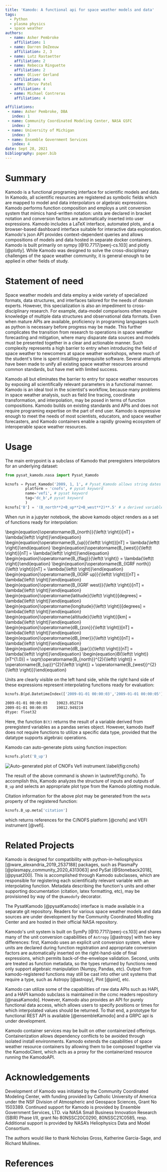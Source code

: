 ```yaml
---
title: 'Kamodo: A functional api for space weather models and data'
tags:
  - Python
  - plasma physics
  - space weather
authors:
  - name: Asher Pembroke
    affiliation: 1
  - name: Darren DeZeeuw
    affiliation: 2, 3
  - name: Lutz Rastaetter
    affiliation: 2
  - name: Rebecca Ringuette
    affiliation: 2
  - name: Oliver Gerland
    affiliation: 4
  - name: Dhruv Patel
    affiliation: 4
  - name: Michael Contreras
    affiliation: 4

affiliations:
 - name: Asher Pembroke, DBA
   index: 1
 - name: Community Coordinated Modeling Center, NASA GSFC
   index: 2
 - name: University of Michigan
   index: 3
 - name: Ensemble Government Services
   index: 4
date: Sept 28, 2021
bibliography: paper.bib
---
```


# Summary

Kamodo is a functional programing interface for scientific models and data.
In Kamodo, all scientific resources are registered as symbolic fields which are mapped to model and data interpolators or algebraic expressions.
Kamodo performs function composition and employs a unit conversion system that mimics hand-written notation: units are declared in bracket notation and conversion factors are automatically inserted into user expressions.
Kamodo includes a LaTeX interface, automated plots, and a browser-based dashboard interface suitable for interactive data exploration.
Kamodo's json API provides context-dependent queries and allows compositions of models and data hosted in separate docker containers.
Kamodo is built primarily on sympy [@10.7717/peerj-cs.103] and plotly [@plotly].
While Kamodo was designed to solve the cross-disciplinary challenges of the space weather community, it is general enough to be applied in other fields of study.


# Statement of need

Space weather models and data employ a wide variety of specialized formats, data structures, and interfaces tailored for the needs of domain experts.
However, this specialization is also an impediment to cross-disciplinary research.
For example, data-model comparisons often require knowledge of multiple data structures and observational data formats.
Even when mature APIs are available, proficiency in programing languages such as python is necessary before progress may be made.
This further complicates the transition from research to operations in space weather forecasting and mitigation, where many disparate data sources and models must be presented together in a clear and actionable manner.
Such complexity represents a high barrier to entry when introducing the field of space weather to newcomers at space weather workshops, where much of the student's time is spent installing prerequisite software.
Several attempts have been made to unify all existing space weather resources around common standards, but have met with limited success. 

Kamodo all but eliminates the barrier to entry for space weather resources by exposing all scientifically relevant parameters in a functional manner.
Kamodo is an ideal tool in the scientist's workflow, because many problems in space weather analysis, such as field line tracing, coordinate transformation, and interpolation, may be posed in terms of function compositions.
Kamodo builds on existing standards and APIs and does not require programing expertise on the part of end user.
Kamodo is expressive enough to meet the needs of most scientists, educators, and space weather forecasters, and Kamodo containers enable a rapidly growing ecosystem of interoperable space weather resources. 

# Usage

The main entrypoint is a subclass of Kamodo that preregisters interpolators for an underlying dataset:

```python
from pysat_kamodo.nasa import Pysat_Kamodo

kcnofs = Pysat_Kamodo('2009, 1, 1', # Pysat_Kamodo allows string dates
         platform = 'cnofs', # pysat keyword
         name='vefi', # pysat keyword
         tag='dc_b',# pysat keyword
         )
kcnofs['B'] = '(B_north**2+B_up**2+B_west**2)**.5' # a derived variable
```

When run in a jupyter notebook, the above kamodo object renders as a set of functions ready for interpolation: 


\begin{equation}\operatorname{B_{north}}{\left(t \right)}[nT] = \lambda{\left(t \right)}\end{equation}
\begin{equation}\operatorname{B_{up}}{\left(t \right)}[nT] = \lambda{\left(t \right)}\end{equation}
\begin{equation}\operatorname{B_{west}}{\left(t \right)}[nT] = \lambda{\left(t \right)}\end{equation}
\begin{equation}\operatorname{B_{flag}}{\left(t \right)} = \lambda{\left(t \right)}\end{equation}
\begin{equation}\operatorname{B_{IGRF north}}{\left(t \right)}[nT] = \lambda{\left(t \right)}\end{equation}
\begin{equation}\operatorname{B_{IGRF up}}{\left(t \right)}[nT] = \lambda{\left(t \right)}\end{equation}
\begin{equation}\operatorname{B_{IGRF west}}{\left(t \right)}[nT] = \lambda{\left(t \right)}\end{equation}
\begin{equation}\operatorname{latitude}{\left(t \right)}[degrees] = \lambda{\left(t \right)}\end{equation}
\begin{equation}\operatorname{longitude}{\left(t \right)}[degrees] = \lambda{\left(t \right)}\end{equation}
\begin{equation}\operatorname{altitude}{\left(t \right)}[km] = \lambda{\left(t \right)}\end{equation}
\begin{equation}\operatorname{dB_{zon}}{\left(t \right)}[nT] = \lambda{\left(t \right)}\end{equation}
\begin{equation}\operatorname{dB_{mer}}{\left(t \right)}[nT] = \lambda{\left(t \right)}\end{equation}
\begin{equation}\operatorname{dB_{par}}{\left(t \right)}[nT] = \lambda{\left(t \right)}\end{equation}
\begin{equation}B{\left(t \right)}[nT^{1.0}] = \sqrt{\operatorname{B_{north}}^{2}{\left(t \right)} + \operatorname{B_{up}}^{2}{\left(t \right)} + \operatorname{B_{west}}^{2}{\left(t \right)}}\end{equation}

Units are clearly visible on the left hand side, while the right hand side of these expressions represent interpolating functions ready for evaluation:

```python
kcnofs.B(pd.DatetimeIndex(['2009-01-01 00:00:03','2009-01-01 00:00:05']))
```
<!-- #region -->
```sh
2009-01-01 00:00:03    19023.052734
2009-01-01 00:00:05    19012.949219
dtype: float32
```
<!-- #endregion -->

Here, the function `B(t)` returns the result of a variable derived from preregisterd variables as a pandas series object. However, kamodo itself does not require functions to utilize a specific data type, provided that the datatype supports algebraic operations.

Kamodo can auto-generate plots using function inspection:

```python
kcnofs.plot('B_up')
```

![Auto-generated plot of CNOFs Vefi instrument.\label{fig:cnofs}](https://github.com/pysat/pysatKamodo/raw/master/docs/cnofs_B_up.png)

The result of the above command is shown in \autoref{fig:cnofs}. To accomplish this, Kamodo analyzes the structure of inputs and outputs of `B_up` and selects an appropriate plot type from the Kamodo plotting module.

Citation information for the above plot may be generated from the `meta` property of the registered function:

```python
kcnofs.B_up.meta['citation']
```

which returns references for the C/NOFS platform [@cnofs] and VEFI instrument [@vefi].


# Related Projects

Kamodo is designed for compatibility with python-in-heliosphysics [@ware_alexandria_2019_2537188] packages, such as PlasmaPy [@plasmapy_community_2020_4313063] and PySat [@Stoneback2018], [@pysat200].
This is accomplished through Kamodo subclasses, which are responsible for registering each scientifically relevant variable with an interpolating function.
Metadata describing the function's units and other supporting documentation (citation, latex formatting, etc), may be provisioned by way of the `@kamodofy` decorator.

The PysatKamodo [@pysatKamodo] interface is made available in a separate git repository. Readers for various space weather models and data sources are under development by the Community Coordinated Modling Center and are hosted in their official NASA repository.

Kamodo's unit system is built on SymPy [@10.7717/peerj-cs.103] and shares many of the unit conversion capabilities of `Astropy` [@astropy] with two key differences: first, Kamodo uses an explicit unit conversion system, where units are declared during function registration and appropriate conversion factors are automatically inserted on the right-hand-side of final expressions, which permits back-of-the-envelope validation.
Second, units are treated as function metadata, so the types returned by functions need only support algebraic manipulation (Numpy, Pandas, etc).
Output from kamodo-registered functions may still be cast into other unit systems that require a type, such as Astropy [@astropy], Pint [@pint], etc.

Kamodo can utilize some of the capabilities of raw data APIs such as HAPI, and a HAPI kamodo subclass is maintained in the ccmc readers repository [@nasaKamodo]. However, Kamodo also provides an API for purely functional data access, which allows users to specify positions or times for which interpolated values should be returned.
To that end, a prototype for functional REST API is available [@ensembleKamodo] and a GRPC api is under development.

Kamodo container services may be built on other containerized offerings.
Containerization allows dependency conflicts to be avoided through isolated install environments.
Kamodo extends the capabilities of space weather resource containers by allowing them to be composed together via the KamodoClient, which acts as a proxy for the containerized resource running the KamodoAPI.


# Acknowledgements

Development of Kamodo was initiated by the Community Coordinated Modeling Center, with funding provided by Catholic University of America under the NSF Division of Atmospheric and Geospace Sciences, Grant No 1503389.
Continued support for Kamodo is provided by Ensemble Government Services, LTD. via NASA Small Business Innovation Research (SBIR) Phase I/II, grant No 80NSSC20C0290, 80NSSC21C0585, resp.
Additional support is provided by NASA’s Heliophysics Data and Model Consortium.

The authors would like to thank Nicholas Gross, Katherine Garcia-Sage, and Richard Mullinex. 


# References
